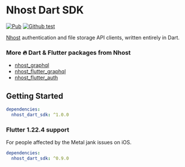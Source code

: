 # Nhost Dart SDK

[![Pub](https://img.shields.io/pub/v/nhost_dart_sdk)](https://pub.dev/packages/nhost_dart_sdk)
[![Github test](https://github.com/shyndman/nhost-dart-sdk/workflows/test/badge.svg)](https://github.com/shyndman/nhost-dart-sdk/actions?query=test)

[Nhost](https://nhost.io) authentication and file storage API clients, written
entirely in Dart.

### More 🔥 Dart & Flutter packages from Nhost

* [nhost_graphql](https://pub.dev/publishers/nhost/nhost_graphql)
* [nhost_flutter_graphql](https://pub.dev/publishers/nhost/nhost_flutter_graphql)
* [nhost_flutter_auth](https://pub.dev/publishers/nhost/nhost_flutter_auth)

## Getting Started

```yaml
dependencies:
  nhost_dart_sdk: ^1.0.0
```

### Flutter 1.22.4 support

For people affected by the Metal jank issues on iOS.

```yaml
dependencies:
  nhost_dart_sdk: ^0.9.0
```
